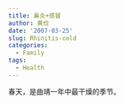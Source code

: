 ```yaml
---
title: 鼻炎+感冒
author: 黄俭
date: '2007-03-25'
slug: Rhinitis-cold
categories:
  - Family
tags:
  - Health
---
```

春天，是曲靖一年中最干燥的季节。